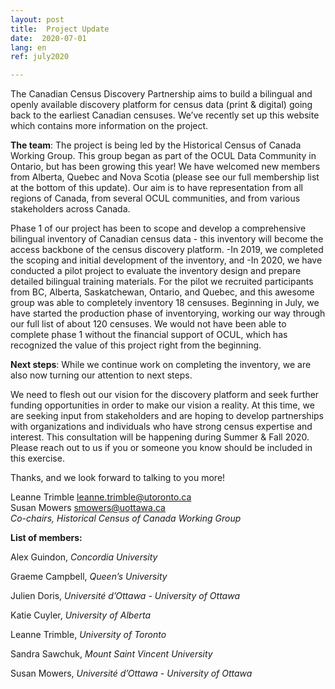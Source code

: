 ```yaml
---
layout: post
title:  Project Update
date:  2020-07-01
lang: en
ref: july2020

---
```

The Canadian Census Discovery Partnership aims to build a bilingual and openly available discovery platform for census data (print & digital) going back to the earliest Canadian censuses. We’ve recently set up this website which contains more information on the project.

**The team**: The project is being led by the Historical Census of Canada Working Group. This group began as part of the OCUL Data Community in Ontario, but has been growing this year! We have welcomed new members from Alberta, Quebec and Nova Scotia (please see our full membership list at the bottom of this update). Our aim is to have representation from all regions of Canada, from several OCUL communities, and from various stakeholders across Canada.

Phase 1 of our project has been to scope and develop a comprehensive bilingual inventory of Canadian census data - this inventory will become the access backbone of the census discovery platform.
-In 2019, we completed the scoping and initial development of the inventory, and
-In 2020, we have conducted a pilot project to evaluate the inventory design and prepare detailed bilingual training materials. For the pilot we recruited participants from BC, Alberta, Saskatchewan, Ontario, and Quebec, and this awesome group was able to completely inventory 18 censuses.
Beginning in  July, we have started the production phase of inventorying, working our way through our full list of about 120 censuses. We would not have been able to complete phase 1 without the financial support of OCUL, which has recognized the value of this project right from the beginning.

**Next steps**: While we continue work on completing the inventory, we are also now turning our attention to next steps.

We need to flesh out our vision for the discovery platform and seek further funding opportunities in order to make our vision a reality. At this time, we are seeking input from stakeholders and are hoping to develop partnerships with organizations and individuals who have strong census expertise and interest. This consultation will be happening during Summer & Fall 2020. Please reach out to us if you or someone you know should be included in this exercise.

Thanks, and we look forward to talking to you more!

Leanne Trimble <leanne.trimble@utoronto.ca>  
Susan Mowers <smowers@uottawa.ca>  
*Co-chairs, Historical Census of Canada Working Group*

**List of members:**

Alex Guindon, *Concordia University*

Graeme Campbell, *Queen’s University*

Julien Doris, *Université d’Ottawa - University of Ottawa*

Katie Cuyler, *University of Alberta*

Leanne Trimble, *University of Toronto*

Sandra Sawchuk, *Mount Saint Vincent University*

Susan Mowers, *Université d’Ottawa - University of Ottawa*
